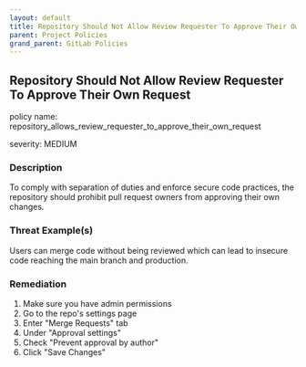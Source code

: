 ```yaml
---
layout: default
title: Repository Should Not Allow Review Requester To Approve Their Own Request
parent: Project Policies
grand_parent: GitLab Policies
---
```



## Repository Should Not Allow Review Requester To Approve Their Own Request
policy name: repository_allows_review_requester_to_approve_their_own_request

severity: MEDIUM

### Description
To comply with separation of duties and enforce secure code practices, the repository should prohibit pull request owners from approving their own changes.

### Threat Example(s)
Users can merge code without being reviewed which can lead to insecure code reaching the main branch and production.



### Remediation
1. Make sure you have admin permissions
2. Go to the repo's settings page
3. Enter "Merge Requests" tab
4. Under "Approval settings"
5. Check "Prevent approval by author"
6. Click "Save Changes"



